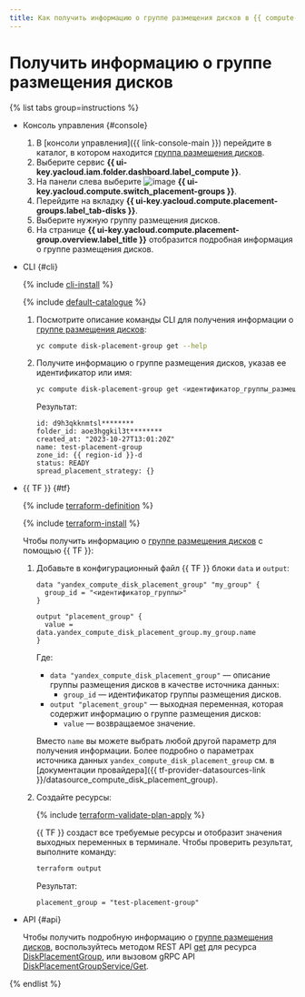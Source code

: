 ```yaml
---
title: Как получить информацию о группе размещения дисков в {{ compute-full-name }}
---
```


# Получить информацию о группе размещения дисков


{% list tabs group=instructions %}

- Консоль управления {#console}

  1. В [консоли управления]({{ link-console-main }}) перейдите в каталог, в котором находится [группа размещения дисков](../../concepts/disk-placement-group.md).
  1. Выберите сервис **{{ ui-key.yacloud.iam.folder.dashboard.label_compute }}**.
  1. На панели слева выберите ![image](../../../_assets/console-icons/copy-transparent.svg) **{{ ui-key.yacloud.compute.switch_placement-groups }}**.
  1. Перейдите на вкладку **{{ ui-key.yacloud.compute.placement-groups.label_tab-disks }}**.
  1. Выберите нужную группу размещения дисков.
  1. На странице **{{ ui-key.yacloud.compute.placement-group.overview.label_title }}** отобразится подробная информация о группе размещения дисков.

- CLI {#cli}

  {% include [cli-install](../../../_includes/cli-install.md) %}

  {% include [default-catalogue](../../../_includes/default-catalogue.md) %}

  1. Посмотрите описание команды CLI для получения информации о [группе размещения дисков](../../concepts/disk-placement-group.md):

      ```bash
      yc compute disk-placement-group get --help
      ```

  1. Получите информацию о группе размещения дисков, указав ее идентификатор или имя:

      ```bash
      yc compute disk-placement-group get <идентификатор_группы_размещения_дисков>
      ```

      Результат:

      ```text
      id: d9h3qkknmtsl********
      folder_id: aoe3hggkil3t********
      created_at: "2023-10-27T13:01:20Z"
      name: test-placement-group
      zone_id: {{ region-id }}-d
      status: READY
      spread_placement_strategy: {}
      ```

- {{ TF }} {#tf}

  {% include [terraform-definition](../../../_tutorials/_tutorials_includes/terraform-definition.md) %}

  {% include [terraform-install](../../../_includes/terraform-install.md) %}

  Чтобы получить информацию о [группе размещения дисков](../../concepts/disk-placement-group.md) с помощью {{ TF }}:

  1. Добавьте в конфигурационный файл {{ TF }} блоки `data` и `output`:

      ```hcl
      data "yandex_compute_disk_placement_group" "my_group" {
        group_id = "<идентификатор_группы>"
      }

      output "placement_group" {
        value = data.yandex_compute_disk_placement_group.my_group.name
      }
      ```

      Где:

      * `data "yandex_compute_disk_placement_group"` — описание группы размещения дисков в качестве источника данных:
        * `group_id` — идентификатор группы размещения дисков.
      * `output "placement_group"` — выходная переменная, которая содержит информацию о группе размещения дисков:
        * `value` — возвращаемое значение.

      Вместо `name` вы можете выбрать любой другой параметр для получения информации. Более подробно о параметрах источника данных `yandex_compute_disk_placement_group` см. в [документации провайдера]({{ tf-provider-datasources-link }}/datasource_compute_disk_placement_group).

  1. Создайте ресурсы:

      {% include [terraform-validate-plan-apply](../../../_tutorials/_tutorials_includes/terraform-validate-plan-apply.md) %}

      {{ TF }} создаст все требуемые ресурсы и отобразит значения выходных переменных в терминале. Чтобы проверить результат, выполните команду:

      ```bash
      terraform output
      ```

      Результат:

      ```text
      placement_group = "test-placement-group"
      ```

- API {#api}

  Чтобы получить подробную информацию о [группе размещения дисков](../../concepts/disk-placement-group.md), воспользуйтесь методом REST API [get](../../api-ref/DiskPlacementGroup/get.md) для ресурса [DiskPlacementGroup](../../api-ref/DiskPlacementGroup/index.md), или вызовом gRPC API [DiskPlacementGroupService/Get](../../api-ref/grpc/disk_placement_group_service.md#Get).

{% endlist %}